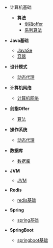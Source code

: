 
* 计算机基础

  * **算法**
    * [剑指offer](./docs/剑指offer.md)
    * [系列算法](./docs/系列算法.md)

- **Java基础**
  
  -  [JavaSe](./docs/JavaSe.md)
  -  [容器](./docs/容器.md)
  
- **设计模式**
  
  - [动态代理](./docs/设计模式.md)
  
- **计算机网络**

  - [计算机网络](./docs/计算机网络.md)

- **剑指Offer**

  - [算法](./docs/剑指offer.md)

- **操作系统**

  - [动态代理](./docs/操作系统.md)

- **数据库**

  - [数据库](./docs/数据库.md)

- **JVM**

  - [JVM](./docs/JVM.md)

- **Redis**

  - [redis基础](./docs/redis.md)

- **Spring**

  - [spring基础](./docs/Spring.md)

- **SpringBoot**

  - [springboot基础](./docs/springboot.md)

  

